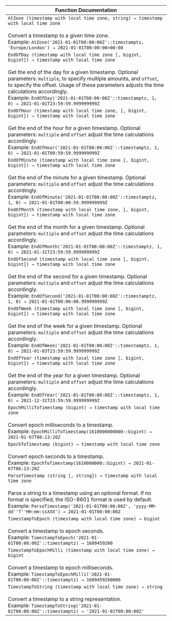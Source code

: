 | Function Documentation |
|-------------------------|
| `AtZone (timestamp with local time zone, string) → timestamp with local time zone`<br><br> Convert a timestamp to a given time zone.<br> Example: `AtZone('2021-01-01T00:00:00Z'::timestamptz, 'Europe/London') → 2021-01-01T00:00:00+00:00` |
| `EndOfDay (timestamp with local time zone [, bigint, bigint]) → timestamp with local time zone`<br><br> Get the end of the day for a given timestamp. Optional parameters: `multiple`, to specify multiple amounts, and `offset`, to specify the offset. Usage of these parameters adjusts the time calculations accordingly.<br> Example: `EndOfDay('2021-01-01T00:00:00Z'::timestamptz, 1, 0) → 2021-01-01T23:59:59.999999999Z` |
| `EndOfHour (timestamp with local time zone, [, bigint, bigint]) → timestamp with local time zone`<br><br> Get the end of the hour for a given timestamp. Optional parameters: `multiple` and `offset` adjust the time calculations accordingly.<br> Example: `EndOfHour('2021-01-01T00:00:00Z'::timestamptz, 1, 0) → 2021-01-01T00:59:59.999999999Z` |
| `EndOfMinute (timestamp with local time zone [, bigint, bigint]) → timestamp with local time zone`<br><br> Get the end of the minute for a given timestamp. Optional parameters: `multiple` and `offset` adjust the time calculations accordingly.<br> Example: `EndOfMinute('2021-01-01T00:00:00Z'::timestamptz, 1, 0) → 2021-01-01T00:00:59.999999999Z` |
| `EndOfMonth (timestamp with local time zone, [, bigint, bigint]) → timestamp with local time zone`<br><br> Get the end of the month for a given timestamp. Optional parameters: `multiple` and `offset` adjust the time calculations accordingly.<br> Example: `EndOfMonth('2021-01-01T00:00:00Z'::timestamptz, 1, 0) → 2021-01-31T23:59:59.999999999Z` |
| `EndOfSecond (timestamp with local time zone [, bigint, bigint]) → timestamp with local time zone`<br><br> Get the end of the second for a given timestamp. Optional parameters: `multiple` and `offset` adjust the time calculations accordingly.<br> Example: `EndOfSecond('2021-01-01T00:00:00Z'::timestamptz, 1, 0) → 2021-01-01T00:00:00.999999999Z` |
| `EndOfWeek (timestamp with local time zone [, bigint, bigint]) → timestamp with local time zone`<br><br> Get the end of the week for a given timestamp. Optional parameters: `multiple` and `offset` adjust the time calculations accordingly.<br> Example: `EndOfWeek('2021-01-01T00:00:00Z'::timestamptz, 1, 0) → 2021-01-03T23:59:59.999999999Z` |
| `EndOfYear (timestamp with local time zone [, bigint, bigint]) → timestamp with local time zone`<br><br> Get the end of the year for a given timestamp. Optional parameters: `multiple` and `offset` adjust the time calculations accordingly.<br> Example: `EndOfYear('2021-01-01T00:00:00Z'::timestamptz, 1, 0) → 2021-12-31T23:59:59.999999999Z` |
| `EpochMilliToTimestamp (bigint) → timestamp with local time zone`<br><br> Convert epoch milliseconds to a timestamp.<br> Example: `EpochMilliToTimestamp(1610000000000::bigint) → 2021-01-07T06:13:20Z` |
| `EpochToTimestamp (bigint) → timestamp with local time zone`<br><br> Convert epoch seconds to a timestamp.<br> Example: `EpochToTimestamp(1610000000::bigint) → 2021-01-07T06:13:20Z` |
| `ParseTimestamp (string [, string]) → timestamp with local time zone`<br><br> Parse a string to a timestamp using an optional format. If no format is specified, the ISO-8601 format is used by default.<br> Example: `ParseTimestamp('2021-01-01T00:00:00Z', 'yyyy-MM-dd''T''HH:mm:ssXXX') → 2021-01-01T00:00:00Z` |
| `TimestampToEpoch (timestamp with local time zone) → bigint`<br><br> Convert a timestamp to epoch seconds.<br> Example: `TimestampToEpoch('2021-01-01T00:00:00Z'::timestamptz) → 1609459200` |
| `TimestampToEpochMilli (timestamp with local time zone) → bigint`<br><br> Convert a timestamp to epoch milliseconds.<br> Example: `TimestampToEpochMilli('2021-01-01T00:00:00Z'::timestamptz) → 1609459200000` |
| `TimestampToString (timestamp with local time zone) → string`<br><br> Convert a timestamp to a string representation.<br> Example: `TimestampToString('2021-01-01T00:00:00Z'::timestamptz) → '2021-01-01T00:00:00Z'` |